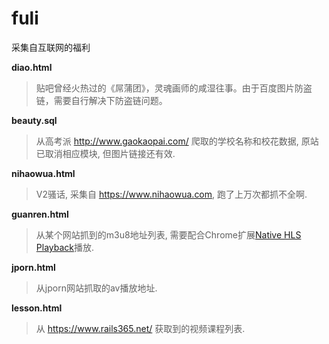 # fuli
采集自互联网的福利

**diao.html**

> 贴吧曾经火热过的《屌蒲团》，灵魂画师的咸湿往事。由于百度图片防盗链，需要自行解决下防盗链问题。

**beauty.sql**

> 从高考派 http://www.gaokaopai.com/ 爬取的学校名称和校花数据, 原站已取消相应模块, 但图片链接还有效.

**nihaowua.html**

> V2骚话, 采集自 https://www.nihaowua.com, 跑了上万次都抓不全啊.

**guanren.html**

> 从某个网站抓到的m3u8地址列表, 需要配合Chrome扩展[Native HLS Playback](https://chrome.google.com/webstore/detail/native-hls-playback/emnphkkblegpebimobpbekeedfgemhof?utm_source=chrome-ntp-icon)播放.

**jporn.html**

> 从jporn网站抓取的av播放地址.

**lesson.html**

> 从 https://www.rails365.net/ 获取到的视频课程列表.
